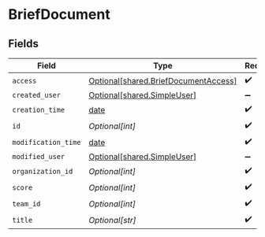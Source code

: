 # BriefDocument


## Fields

| Field                                                                                  | Type                                                                                   | Required                                                                               | Description                                                                            |
| -------------------------------------------------------------------------------------- | -------------------------------------------------------------------------------------- | -------------------------------------------------------------------------------------- | -------------------------------------------------------------------------------------- |
| `access`                                                                               | [Optional[shared.BriefDocumentAccess]](undefined/models/shared/briefdocumentaccess.md) | :heavy_check_mark:                                                                     | N/A                                                                                    |
| `created_user`                                                                         | [Optional[shared.SimpleUser]](undefined/models/shared/simpleuser.md)                   | :heavy_minus_sign:                                                                     | N/A                                                                                    |
| `creation_time`                                                                        | [date](https://docs.python.org/3/library/datetime.html#date-objects)                   | :heavy_check_mark:                                                                     | N/A                                                                                    |
| `id`                                                                                   | *Optional[int]*                                                                        | :heavy_check_mark:                                                                     | N/A                                                                                    |
| `modification_time`                                                                    | [date](https://docs.python.org/3/library/datetime.html#date-objects)                   | :heavy_check_mark:                                                                     | N/A                                                                                    |
| `modified_user`                                                                        | [Optional[shared.SimpleUser]](undefined/models/shared/simpleuser.md)                   | :heavy_minus_sign:                                                                     | N/A                                                                                    |
| `organization_id`                                                                      | *Optional[int]*                                                                        | :heavy_check_mark:                                                                     | N/A                                                                                    |
| `score`                                                                                | *Optional[int]*                                                                        | :heavy_check_mark:                                                                     | N/A                                                                                    |
| `team_id`                                                                              | *Optional[int]*                                                                        | :heavy_check_mark:                                                                     | N/A                                                                                    |
| `title`                                                                                | *Optional[str]*                                                                        | :heavy_check_mark:                                                                     | N/A                                                                                    |